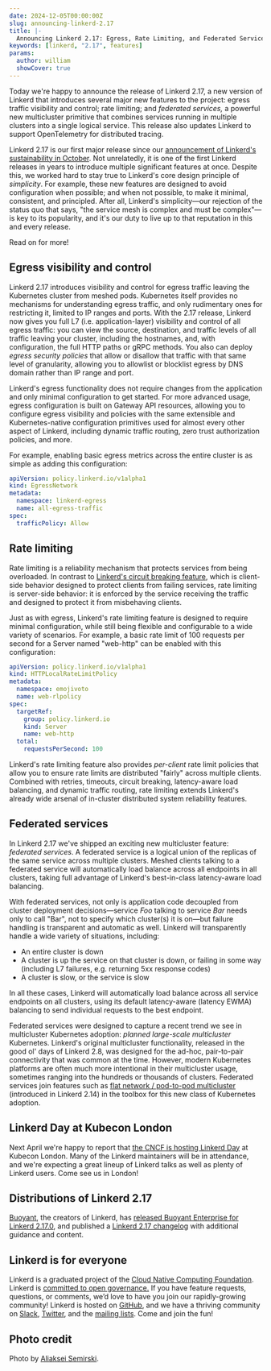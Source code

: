 ```yaml
---
date: 2024-12-05T00:00:00Z
slug: announcing-linkerd-2.17
title: |-
  Announcing Linkerd 2.17: Egress, Rate Limiting, and Federated Services
keywords: [linkerd, "2.17", features]
params:
  author: william
  showCover: true
---
```


Today we're happy to announce the release of Linkerd 2.17, a new version of
Linkerd that introduces several major new features to the project: egress
traffic visibility and control; rate limiting; and _federated services,_ a
powerful new multicluster primitive that combines services running in multiple
clusters into a single logical service. This release also updates Linkerd to
support OpenTelemetry for distributed tracing.

Linkerd 2.17 is our first major release since our
[announcement of Linkerd's sustainability in October](/2024/10/23/making-linkerd-sustainable/).
Not unrelatedly, it is one of the first Linkerd releases in years to introduce
multiple significant features at once. Despite this, we worked hard to stay true
to Linkerd's core design principle of _simplicity_. For example, these new
features are designed to avoid configuration when possible; and when not
possible, to make it minimal, consistent, and principled. After all, Linkerd's
simplicity—our rejection of the status quo that says, "the service mesh is
complex and must be complex"—is key to its popularity, and it's our duty to live
up to that reputation in this and every release.

Read on for more!

## Egress visibility and control

Linkerd 2.17 introduces visibility and control for egress traffic leaving the
Kubernetes cluster from meshed pods. Kubernetes itself provides no mechanisms
for understanding egress traffic, and only rudimentary ones for restricting it,
limited to IP ranges and ports. With the 2.17 release, Linkerd now gives you
full L7 (i.e. application-layer) visibility and control of all egress traffic:
you can view the source, destination, and traffic levels of all traffic leaving
your cluster, including the hostnames, and, with configuration, the full HTTP
paths or gRPC methods. You also can deploy _egress security policies_ that allow
or disallow that traffic with that same level of granularity, allowing you to
allowlist or blocklist egress by DNS domain rather than IP range and port.

Linkerd's egress functionality does not require changes from the application and
only minimal configuration to get started. For more advanced usage, egress
configuration is built on Gateway API resources, allowing you to configure
egress visibility and policies with the same extensible and Kubernetes-native
configuration primitives used for almost every other aspect of Linkerd,
including dynamic traffic routing, zero trust authorization policies, and more.

For example, enabling basic egress metrics across the entire cluster is as
simple as adding this configuration:

```yaml
apiVersion: policy.linkerd.io/v1alpha1
kind: EgressNetwork
metadata:
  namespace: linkerd-egress
  name: all-egress-traffic
spec:
  trafficPolicy: Allow
```

## Rate limiting

Rate limiting is a reliability mechanism that protects services from being
overloaded. In contrast to
[Linkerd's circuit breaking feature](/2/reference/circuit-breaking/),
which is client-side behavior designed to protect clients from failing services,
rate limiting is server-side behavior: it is enforced by the service receiving
the traffic and designed to protect it from misbehaving clients.

Just as with egress, Linkerd's rate limiting feature is designed to require
minimal configuration, while still being flexible and configurable to a wide
variety of scenarios. For example, a basic rate limit of 100 requests per second
for a Server named "web-http" can be enabled with this configuration:

```yaml
apiVersion: policy.linkerd.io/v1alpha1
kind: HTTPLocalRateLimitPolicy
metadata:
  namespace: emojivoto
  name: web-rlpolicy
spec:
  targetRef:
    group: policy.linkerd.io
    kind: Server
    name: web-http
  total:
    requestsPerSecond: 100
```

Linkerd's rate limiting feature also provides _per-client_ rate limit policies
that allow you to ensure rate limits are distributed "fairly" across multiple
clients. Combined with retries, timeouts, circuit breaking, latency-aware load
balancing, and dynamic traffic routing, rate limiting extends Linkerd's already
wide arsenal of in-cluster distributed system reliability features.

## Federated services

In Linkerd 2.17 we've shipped an exciting new multicluster feature: _federated
services_. A federated service is a logical union of the replicas of the same
service across multiple clusters. Meshed clients talking to a federated service
will automatically load balance across all endpoints in all clusters, taking
full advantage of Linkerd's best-in-class latency-aware load balancing.

With federated services, not only is application code decoupled from cluster
deployment decisions—service _Foo_ talking to service _Bar_ needs only to call
"Bar", not to specify which cluster(s) it is on—but failure handling is
transparent and automatic as well. Linkerd will transparently handle a wide
variety of situations, including:

- An entire cluster is down
- A cluster is up the service on that cluster is down, or failing in some way
  (including L7 failures, e.g. returning 5xx response codes)
- A cluster is slow, or the service is slow

In all these cases, Linkerd will automatically load balance across all service
endpoints on all clusters, using its default latency-aware (latency EWMA)
balancing to send individual requests to the best endpoint.

Federated services were designed to capture a recent trend we see in
multicluster Kubernetes adoption: _planned large-scale multicluster_ Kubernetes.
Linkerd's original multicluster functionality, released in the good ol' days of
Linkerd 2.8, was designed for the ad-hoc, pair-to-pair connectivity that was
common at the time. However, modern Kubernetes platforms are often much more
intentional in their multicluster usage, sometimes ranging into the hundreds or
thousands of clusters. Federated services join features such as
[flat network / pod-to-pod multicluster](/2/tasks/pod-to-pod-multicluster/)
(introduced in Linkerd 2.14) in the toolbox for this new class of Kubernetes
adoption.

## Linkerd Day at Kubecon London

Next April we're happy to report that
[the CNCF is hosting Linkerd Day](https://events.linuxfoundation.org/kubecon-cloudnativecon-europe/co-located-events/linkerd-day/)
at Kubecon London. Many of the Linkerd maintainers will be in attendance, and
we're expecting a great lineup of Linkerd talks as well as plenty of Linkerd
users. Come see us in London!

## Distributions of Linkerd 2.17

[Buoyant](https://buoyant.io/), the creators of Linkerd, has
[released Buoyant Enterprise for Linkerd 2.17.0](https://buoyant.io/LINKME), and
published a
[Linkerd 2.17 changelog](https://docs.buoyant.io/release-notes/buoyant-enterprise-linkerd/enterprise-2.17.0/)
with additional guidance and content.

## Linkerd is for everyone

Linkerd is a graduated project of the
[Cloud Native Computing Foundation](https://cncf.io/). Linkerd is
[committed to open governance.](/2019/10/03/linkerds-commitment-to-open-governance/)
If you have feature requests, questions, or comments, we’d love to have you join
our rapidly-growing community! Linkerd is hosted on
[GitHub](https://github.com/linkerd/), and we have a thriving community on
[Slack](https://slack.linkerd.io/), [Twitter](https://twitter.com/linkerd), and
the [mailing lists](/community/get-involved/). Come and join
the fun!

## Photo credit

Photo by [Aliaksei Semirski](https://www.pexels.com/photo/racer-balancing-sidecar-motocross-26436389/).
